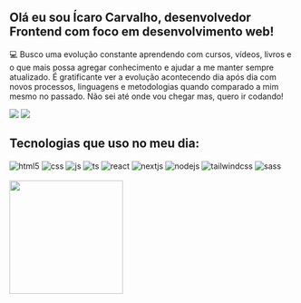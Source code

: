 ## Olá eu sou Ícaro Carvalho, desenvolvedor Frontend com foco em desenvolvimento web!
<div>
  <p> 💻 Busco uma evolução constante aprendendo com cursos, vídeos, livros e o que mais possa agregar conhecimento e ajudar a me manter sempre atualizado. É gratificante ver a evolução acontecendo dia após dia com novos processos, linguagens e metodologias quando comparado a mim mesmo no passado. Não sei até onde vou chegar mas, quero ir codando!</p>
 
<div> 
  <a href = "mailto:icarovscarvalho@gmail.com"><img src="https://img.shields.io/badge/-Gmail-%23333?style=for-the-badge&logo=gmail&logoColor=white" target="_blank"></a>
  <a href="https://www.linkedin.com/in/icarovscarvalho/" target="_blank"><img src="https://img.shields.io/badge/-LinkedIn-%230077B5?style=for-the-badge&logo=linkedin&logoColor=white" target="_blank"></a> 
</div>

## Tecnologias que uso no meu dia:

<div style="display: inline_block">
  <img align="center" alt="html5" src="https://img.shields.io/badge/HTML5-E34F26?style=for-the-badge&logo=html5&logoColor=white" />
  <img align="center" alt="css" src="https://img.shields.io/badge/CSS3-1572B6?style=for-the-badge&logo=css&logoColor=white" />
  <img align="center" alt="js" src="https://img.shields.io/badge/JavaScript-F7DF1E?style=for-the-badge&logo=javascript&logoColor=black" />
  <img align="center" alt="ts" src="https://img.shields.io/badge/TypeScript-007ACC?style=for-the-badge&logo=typescript&logoColor=white" />
  <img align="center" alt="react" src="https://img.shields.io/badge/React-20232A?style=for-the-badge&logo=react&logoColor=61DAFB" />
  <img align="center" alt="nextjs" src="https://img.shields.io/badge/Next.js-20232A?style=for-the-badge&logo=next.js&logoColor=white" />
  <img align="center" alt="nodejs" src="https://img.shields.io/badge/Node.js-43853D?style=for-the-badge&logo=node.js&logoColor=white" />
  <img align="center" alt="tailwindcss" src="https://img.shields.io/badge/Tailwindcss-06B6D4?style=for-the-badge&logo=tailwindcss&logoColor=white" />
  <img align="center" alt="sass" src="https://img.shields.io/badge/Sass-CC6699?style=for-the-badge&logo=sass&logoColor=white" />
</div><br>

<a href="https://github.com/icarovscarvalho/convoychat">
  <img height=200 align="center" src="https://github-readme-stats.vercel.app/api?username=icarovscarvalho&layout=compact&langs_count=8&card_width=320&theme=dracula" />
</a>
